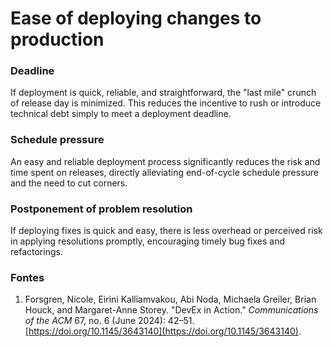 # Ease of deploying changes to production

### Deadline
If deployment is quick, reliable, and straightforward, the "last mile" crunch of release day is minimized. This reduces the incentive to rush or introduce technical debt simply to meet a deployment deadline.

### Schedule pressure
An easy and reliable deployment process significantly reduces the risk and time spent on releases, directly alleviating end-of-cycle schedule pressure and the need to cut corners.

### Postponement of problem resolution
If deploying fixes is quick and easy, there is less overhead or perceived risk in applying resolutions promptly, encouraging timely bug fixes and refactorings.

### Fontes
1. Forsgren, Nicole, Eirini Kalliamvakou, Abi Noda, Michaela Greiler, Brian Houck, and Margaret-Anne Storey. "DevEx in Action." *Communications of the ACM* 67, no. 6 (June 2024): 42–51. [https://doi.org/10.1145/3643140](https://doi.org/10.1145/3643140).